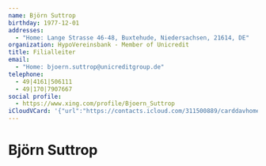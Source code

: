```yaml
---
name: Björn Suttrop
birthday: 1977-12-01
addresses:
  - "Home: Lange Strasse 46-48, Buxtehude, Niedersachsen, 21614, DE"
organization: HypoVereinsbank - Member of Unicredit
title: Filialleiter
email:
  - "Home: bjoern.suttrop@unicreditgroup.de"
telephone:
  - 49|4161|506111
  - 49|170|7907667
social profile:
  - https://www.xing.com/profile/Bjoern_Suttrop
iCloudVCard: '{"url":"https://contacts.icloud.com/311500889/carddavhome/card/N2RjZjJmNGMtNDg1Yi00YTYwLWExZjktMmVkNzczZWRmODRi.vcf","etag":"\"kmfhcidb\"","data":"BEGIN:VCARD\r\nVERSION:3.0\r\nFN:\r\nN:Suttrop;Björn;;;\r\nUID:7dcf2f4c-485b-4a60-a1f9-2ed773edf84b\r\nBDAY;VALUE=date:1977-12-01\r\nADR;TYPE=HOME:;;Lange Strasse 46-48;Buxtehude;Niedersachsen;21614;DE;\r\nWP1.X-ABLABEL:Work\r\nWP2.X-ABLABEL:Work\r\nWP3.X-ABLABEL:Work\r\nWP4.X-ABLABEL:Work\r\nitem0.X-ABLABEL:xing\r\nPRODID:ez-vcard 0.9.13-fc\r\nREV:2025-04-03T22:10:37Z\r\nORG:HypoVereinsbank - Member of Unicredit;\r\nTITLE:Filialleiter\r\nEMAIL;TYPE=HOME:bjoern.suttrop@unicreditgroup.de\r\nPHOTO;VALUE=uri:https://gateway.icloud.com/contacts/311500889/ck/card/ac741\r\n ad75377f885c582f9d65d45140f\r\nTEL:49|4161|506111\r\nTEL:49|170|7907667\r\nitem0.X-SOCIALPROFILE;X-USER=Bjoern_Suttrop:https://www.xing.com/profile/Bj\r\n oern_Suttrop\r\nEND:VCARD"}'
---
```

# Björn Suttrop